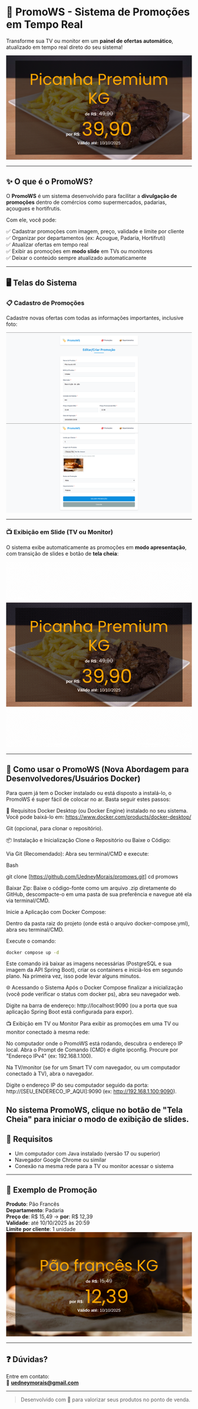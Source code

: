 # 🛒 PromoWS - Sistema de Promoções em Tempo Real

Transforme sua TV ou monitor em um **painel de ofertas automático**, atualizado em tempo real direto do seu sistema!

![Banner](docs/img/banner-promows.png)

---

## ✨ O que é o PromoWS?

O **PromoWS** é um sistema desenvolvido para facilitar a **divulgação de promoções** dentro de comércios como supermercados, padarias, açougues e hortifrutis.

Com ele, você pode:

✅ Cadastrar promoções com imagem, preço, validade e limite por cliente  
✅ Organizar por departamentos (ex: Açougue, Padaria, Hortifruti)  
✅ Atualizar ofertas em tempo real  
✅ Exibir as promoções em **modo slide** em TVs ou monitores  
✅ Deixar o conteúdo sempre atualizado automaticamente

---

## 🖥️ Telas do Sistema

### 📋 Cadastro de Promoções

Cadastre novas ofertas com todas as informações importantes, inclusive foto:

![Tela de Cadastro](docs/img/cadastro-promocao.png)
![Tela de Cadastro](docs/img/cadastro-promocao-2.png)

---

### 📺 Exibição em Slide (TV ou Monitor)

O sistema exibe automaticamente as promoções em **modo apresentação**, com transição de slides e botão de **tela cheia**:

![Tela de Slide](docs/img/promotions-slide.gif)

---

## 🚀 Como usar o PromoWS (Nova Abordagem para Desenvolvedores/Usuários Docker)
Para quem já tem o Docker instalado ou está disposto a instalá-lo, o PromoWS é super fácil de colocar no ar. Basta seguir estes passos:

📌 Requisitos
Docker Desktop (ou Docker Engine) instalado no seu sistema. Você pode baixá-lo em: https://www.docker.com/products/docker-desktop/

Git (opcional, para clonar o repositório).

📦 Instalação e Inicialização
Clone o Repositório ou Baixe o Código:

Via Git (Recomendado): Abra seu terminal/CMD e execute:

Bash

git clone [https://github.com/UedneyMorais/promows.git] 
cd promows

Baixar Zip: Baixe o código-fonte como um arquivo .zip diretamente do GitHub, descompacte-o em uma pasta de sua preferência e navegue até ela via terminal/CMD.

Inicie a Aplicação com Docker Compose:

Dentro da pasta raiz do projeto (onde está o arquivo docker-compose.yml), abra seu terminal/CMD.

Execute o comando:

```bash
docker compose up -d
```

Este comando irá baixar as imagens necessárias (PostgreSQL e sua imagem da API Spring Boot), criar os containers e iniciá-los em segundo plano. Na primeira vez, isso pode levar alguns minutos.

🌐 Acessando o Sistema
Após o Docker Compose finalizar a inicialização (você pode verificar o status com docker ps), abra seu navegador web.

Digite na barra de endereço: http://localhost:9090 (ou a porta que sua aplicação Spring Boot está configurada para expor).

📺 Exibição em TV ou Monitor
Para exibir as promoções em uma TV ou monitor conectado à mesma rede:

No computador onde o PromoWS está rodando, descubra o endereço IP local. Abra o Prompt de Comando (CMD) e digite ipconfig. Procure por "Endereço IPv4" (ex: 192.168.1.100).

Na TV/monitor (se for um Smart TV com navegador, ou um computador conectado à TV), abra o navegador.

Digite o endereço IP do seu computador seguido da porta: http://[SEU_ENDERECO_IP_AQUI]:9090 (ex: http://192.168.1.100:9090).

No sistema PromoWS, clique no botão de "Tela Cheia" para iniciar o modo de exibição de slides.
---

## 📌 Requisitos

- Um computador com Java instalado (versão 17 ou superior)  
- Navegador Google Chrome ou similar  
- Conexão na mesma rede para a TV ou monitor acessar o sistema  

---

## 📆 Exemplo de Promoção

**Produto**: Pão Francês  
**Departamento**: Padaria  
**Preço de**: R$ 15,49 → **por**: R$ 12,39  
**Validade**: até 10/10/2025 às 20:59  
**Limite por cliente**: 1 unidade  
![Produto](docs/img/pao.png)

---

## ❓ Dúvidas?

Entre em contato:  
📧 **uedneymorais@gmail.com**

---

> Desenvolvido com 💙 para valorizar seus produtos no ponto de venda.
